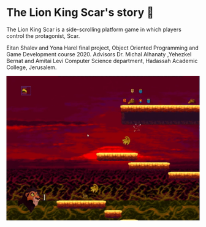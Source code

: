 # The Lion King Scar's story :lion:
The Lion King Scar is a side-scrolling platform game in which players control the protagonist, Scar.

Eitan Shalev and Yona Harel final project, 
Object Oriented Programming and Game Development course 2020.
Advisors Dr. Michal Alhanaty ,Yehezkel Bernat and Amitai Levi Computer Science department, Hadassah Academic College, Jerusalem.


[![](https://github.com/eitanshalev/Lion-King-Scar/blob/master/Lion_King_-_Scars_Story.gif)](https://www.youtube.com/watch?v=iS35b1NAcRU "my video game")
 
